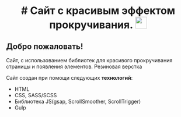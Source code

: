 <h1 align="center"> 
	# Сайт с красивым эффектом прокручивания.
	<img src="https://github.com/blackcater/blackcater/raw/main/images/Hi.gif" height="32"/>
</h1>

## Добро пожаловать!
<p>Сайт, с использованием библиотек для красивого прокручивания страницы и появления элементов. Резиновая верстка</p>
<p>Сайт создан при помощи следующих <strong>технологий</strong>:</p>
<ul>
	<li>HTML</li>
	<li>CSS, SASS/SCSS</li>
	<li>Библиотека JS(gsap, ScrollSmoother, ScrollTrigger)</li>
	<li>Gulp</li>
</ul>
